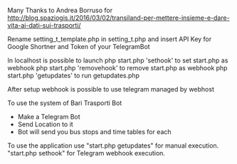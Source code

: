 Many Thanks to Andrea Borruso for http://blog.spaziogis.it/2016/03/02/transiland-per-mettere-insieme-e-dare-vita-ai-dati-sui-trasporti/


Rename setting_t_template.php in setting_t.php and insert API Key for Google Shortner and Token of your TelegramBot


In localhost is possible to launch
php start.php 'sethook' to set start.php as webhook
php start.php 'removehook' to remove start.php as webhook
php start.php 'getupdates' to run getupdates.php

After setup webhook is possible to use telegram managed by webhost


To use the system of Bari Trasporti Bot
- Make a Telegram Bot
- Send Location to it
- Bot will send you bus stops and time tables for each

To use the application use "start.php getupdates" for manual execution. "start.php sethook" for Telegram webhook execution.


